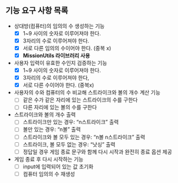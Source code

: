 ## 기능 요구 사항 목록

- 상대방(컴퓨터)의 임의의 수 생성하는 기능
    - [x]  1~9 사이의 숫자로 이루어져야 한다.
    - [x]  3자리의 수로 이루어져야 한다.
    - [x]  서로 다른 임의의 수이어야 한다. (중복 x)
    - [x]  **MissionUtils 라이브러리 사용**
    
- 사용자 입력이 유효한 수인지 검증하는 기능
    - [x]  1~9 사이의 숫자로 이루어져야 한다.
    - [x]  3자리의 수로 이루어져야 한다,
    - [x]  서로 다른 수이어야 한다. (중복x)
    
- 사용자의 수와 컴퓨터의 수 비교해 스트라이크와 볼의 개수 계산 기능
    - [ ]  같은 수가 같은 자리에 있는 스트라이크의 수를 구한다
    - [ ]  다른 자리에 있는 볼의 수를 구한다
    
- 스트라이크와 볼의 개수 출력
    - [ ]  스트라이크만 있는 경우: “n스트라이크” 출력
    - [ ]  볼만 있는 경우: “n볼” 출력
    - [ ]  스트라이크와 볼 모두 있는 경우: “n볼 n스트라이크” 출력
    - [ ]  스트라이크, 볼 모두 없는 경우: “낫싱” 출력
    - [ ]  정답일 경우 게임 종료 문구와 함께 다시 시작과 완전히 종료 옵션 제공
    
- 게임 종료 후 다시 시작하는 기능
    - [ ]  input에 입력되어 있는 값 초기화
    - [ ]  컴퓨터 임의의 수 재생성
